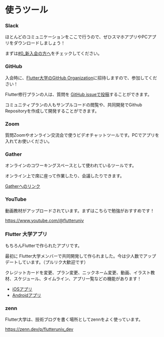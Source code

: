 # 使うツール

### Slack

ほとんどのコミュニケーションをここで行うので、ぜひスマホアプリやPCアプリをダウンロードしましょう！

まずは[#0_新入会の方へ](https://flutteruniv.slack.com/archives/C020NE68534)をチェックしてください。

### GitHub

入会時に、[Flutter大学のGitHub Organization](https://github.com/flutteruniv)に招待しますので、参加してください！

Flutter修行プランの人は、質問を [GitHub issueで投稿](https://github.com/flutteruniv/questions/issues)することができます。

コミュニティプランの人もサンプルコードの閲覧や、共同開発でGithub Repositoryを作成して開発することができます。

### Zoom

質問Zoomやオンライン交流会で使うビデオチャットツールです。PCでアプリを入れてお使いください。

### Gather

オンラインのコワーキングスペースとして使われているツールです。

オンライン上で席に座って作業したり、会議したりできます。

[Gatherへのリンク](https://flutteruniv.com/spatial_cushion)

### YouTube

動画教材がアップロードされています。まずはこちらで勉強がおすすめです！

https://www.youtube.com/@flutteruniv

### Flutter 大学アプリ

もちろんFlutterで作られたアプリです。

最初に Flutter大学メンバーで共同開発して作られました。今は少人数でアップデートしています。（プルリク大歓迎です）

クレジットカードを変更、プラン変更、ニックネーム変更、動画、イラスト教材、スケジュール、タイムライン、アプリ一覧などの機能があります！

- [iOSアプリ](https://apps.apple.com/jp/app/id1532391360)
- [Androidアプリ](https://play.google.com/store/apps/details?id=jp.kboy.kboyflutteruniv)

### zenn

Flutter大学は、技術ブログを書く場所としてzennをよく使っています。

https://zenn.dev/p/flutteruniv_dev